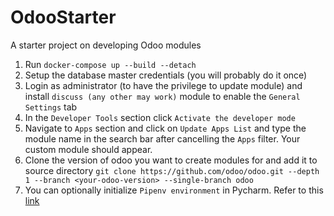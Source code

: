 # OdooStarter
A starter project on developing Odoo modules

1. Run `docker-compose up --build --detach`
2. Setup the database master credentials (you will probably do it once)
3. Login as administrator (to have the privilege to update module) and install `discuss (any other may work)` module to enable the `General Settings` tab
4. In the `Developer Tools` section click `Activate the developer mode` 
5. Navigate to `Apps` section and click on `Update Apps List` and type the module name in the search bar after cancelling the `Apps` filter.
   Your custom module should appear. 
6. Clone the version of odoo you want to create modules for and add it to source directory 
   `git clone https://github.com/odoo/odoo.git --depth 1 --branch <your-odoo-version> --single-branch odoo`
7. You can optionally initialize `Pipenv environment` in Pycharm. Refer to this [link](https://www.jetbrains.com/help/pycharm/pipenv.html)
